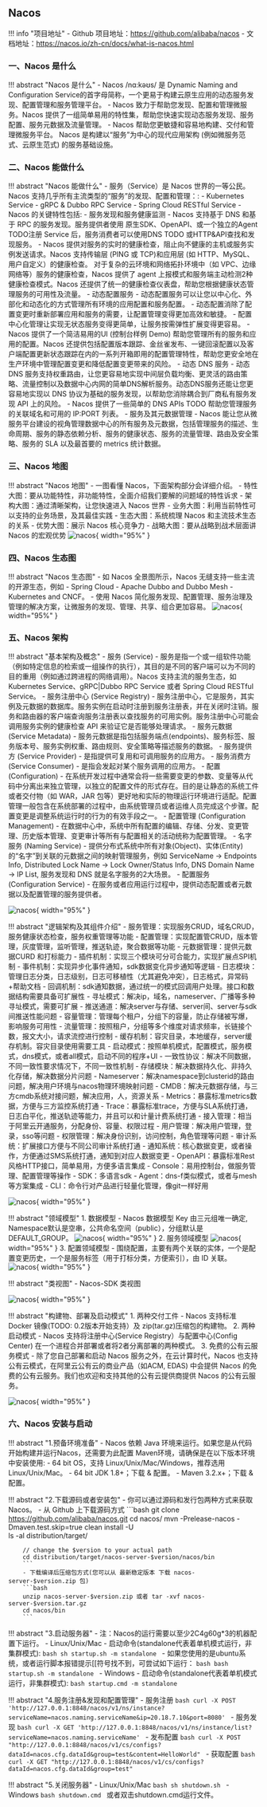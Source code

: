 
## Nacos

!!! info "项目地址"
    - Github 项目地址：https://github.com/alibaba/nacos
    - 文档地址：https://nacos.io/zh-cn/docs/what-is-nacos.html

### 一、Nacos 是什么

!!! abstract "Nacos 是什么"
    - Nacos /nɑ:kəʊs/ 是 Dynamic Naming and Configuration Service的首字母简称，一个更易于构建云原生应用的动态服务发现、配置管理和服务管理平台。
    - Nacos 致力于帮助您发现、配置和管理微服务。Nacos 提供了一组简单易用的特性集，帮助您快速实现动态服务发现、服务配置、服务元数据及流量管理。
    - Nacos 帮助您更敏捷和容易地构建、交付和管理微服务平台。 Nacos 是构建以“服务”为中心的现代应用架构 (例如微服务范式、云原生范式) 的服务基础设施。

### 二、Nacos 能做什么

!!! abstract "Nacos 能做什么"
    - 服务（Service）是 Nacos 世界的一等公民。Nacos 支持几乎所有主流类型的“服务”的发现、配置和管理：:
        - Kubernetes Service
        - gRPC & Dubbo RPC Service
        - Spring Cloud RESTful Service
    - Nacos 的关键特性包括:
        - 服务发现和服务健康监测
            - Nacos 支持基于 DNS 和基于 RPC 的服务发现。服务提供者使用 原生SDK、OpenAPI、或一个独立的Agent TODO注册 Service 后，服务消费者可以使用DNS TODO 或HTTP&API查找和发现服务。
            - Nacos 提供对服务的实时的健康检查，阻止向不健康的主机或服务实例发送请求。Nacos 支持传输层 (PING 或 TCP)和应用层 (如 HTTP、MySQL、用户自定义）的健康检查。 对于复杂的云环境和网络拓扑环境中（如 VPC、边缘网络等）服务的健康检查，Nacos 提供了 agent 上报模式和服务端主动检测2种健康检查模式。Nacos 还提供了统一的健康检查仪表盘，帮助您根据健康状态管理服务的可用性及流量。
        - 动态配置服务
            - 动态配置服务可以让您以中心化、外部化和动态化的方式管理所有环境的应用配置和服务配置。
            - 动态配置消除了配置变更时重新部署应用和服务的需要，让配置管理变得更加高效和敏捷。
            - 配置中心化管理让实现无状态服务变得更简单，让服务按需弹性扩展变得更容易。
            - Nacos 提供了一个简洁易用的UI (控制台样例 Demo) 帮助您管理所有的服务和应用的配置。Nacos 还提供包括配置版本跟踪、金丝雀发布、一键回滚配置以及客户端配置更新状态跟踪在内的一系列开箱即用的配置管理特性，帮助您更安全地在生产环境中管理配置变更和降低配置变更带来的风险。
        - 动态 DNS 服务
            - 动态 DNS 服务支持权重路由，让您更容易地实现中间层负载均衡、更灵活的路由策略、流量控制以及数据中心内网的简单DNS解析服务。动态DNS服务还能让您更容易地实现以 DNS 协议为基础的服务发现，以帮助您消除耦合到厂商私有服务发现 API 上的风险。
            - Nacos 提供了一些简单的 DNS APIs TODO 帮助您管理服务的关联域名和可用的 IP:PORT 列表。
        - 服务及其元数据管理
            - Nacos 能让您从微服务平台建设的视角管理数据中心的所有服务及元数据，包括管理服务的描述、生命周期、服务的静态依赖分析、服务的健康状态、服务的流量管理、路由及安全策略、服务的 SLA 以及最首要的 metrics 统计数据。


### 三、Nacos 地图

!!! abstract "Nacos 地图"
    - 一图看懂 Nacos，下面架构部分会详细介绍。
        - 特性大图：要从功能特性，非功能特性，全面介绍我们要解的问题域的特性诉求
        - 架构大图：通过清晰架构，让您快速进入 Nacos 世界
        - 业务大图：利用当前特性可以支持的业务场景，及其最佳实践
        - 生态大图：系统梳理 Nacos 和主流技术生态的关系
        - 优势大图：展示 Nacos 核心竞争力
        - 战略大图：要从战略到战术层面讲 Nacos 的宏观优势
![nacos](../../img/related/nacos/img.png){ width="95%" }

### 四、Nacos 生态图

!!! abstract "Nacos 生态图"
    - 如 Nacos 全景图所示，Nacos 无缝支持一些主流的开源生态，例如
        - Spring Cloud
        - Apache Dubbo and Dubbo Mesh
        - Kubernetes and CNCF。
    - 使用 Nacos 简化服务发现、配置管理、服务治理及管理的解决方案，让微服务的发现、管理、共享、组合更加容易。
![nacos](../../img/related/nacos/img_1.png){ width="95%" }

### 五、Nacos 架构

!!! abstract "基本架构及概念"
    - 服务 (Service)
        - 服务是指一个或一组软件功能（例如特定信息的检索或一组操作的执行），其目的是不同的客户端可以为不同的目的重用（例如通过跨进程的网络调用）。Nacos 支持主流的服务生态，如 Kubernetes Service、gRPC|Dubbo RPC Service 或者 Spring Cloud RESTful Service。
    - 服务注册中心 (Service Registry)
        - 服务注册中心，它是服务，其实例及元数据的数据库。服务实例在启动时注册到服务注册表，并在关闭时注销。服务和路由器的客户端查询服务注册表以查找服务的可用实例。服务注册中心可能会调用服务实例的健康检查 API 来验证它是否能够处理请求。
    - 服务元数据 (Service Metadata)
        - 服务元数据是指包括服务端点(endpoints)、服务标签、服务版本号、服务实例权重、路由规则、安全策略等描述服务的数据。
    - 服务提供方 (Service Provider)
        - 是指提供可复用和可调用服务的应用方。
    - 服务消费方 (Service Consumer)
        - 是指会发起对某个服务调用的应用方。
    - 配置 (Configuration)
        - 在系统开发过程中通常会将一些需要变更的参数、变量等从代码中分离出来独立管理，以独立的配置文件的形式存在。目的是让静态的系统工件或者交付物（如 WAR，JAR 包等）更好地和实际的物理运行环境进行适配。配置管理一般包含在系统部署的过程中，由系统管理员或者运维人员完成这个步骤。配置变更是调整系统运行时的行为的有效手段之一。
    - 配置管理 (Configuration Management)
        - 在数据中心中，系统中所有配置的编辑、存储、分发、变更管理、历史版本管理、变更审计等所有与配置相关的活动统称为配置管理。
    - 名字服务 (Naming Service)
        - 提供分布式系统中所有对象(Object)、实体(Entity)的“名字”到关联的元数据之间的映射管理服务，例如 ServiceName -> Endpoints Info, Distributed Lock Name -> Lock Owner/Status Info, DNS Domain Name -> IP List, 服务发现和 DNS 就是名字服务的2大场景。
    - 配置服务 (Configuration Service)
        - 在服务或者应用运行过程中，提供动态配置或者元数据以及配置管理的服务提供者。

![nacos](../../img/related/nacos/img_2.png){ width="95%" }

!!! abstract "逻辑架构及其组件介绍"
    - 服务管理：实现服务CRUD，域名CRUD，服务健康状态检查，服务权重管理等功能
    - 配置管理：实现配置管CRUD，版本管理，灰度管理，监听管理，推送轨迹，聚合数据等功能
    - 元数据管理：提供元数据CURD 和打标能力
    - 插件机制：实现三个模块可分可合能力，实现扩展点SPI机制
    - 事件机制：实现异步化事件通知，sdk数据变化异步通知等逻辑
    - 日志模块：管理日志分类，日志级别，日志可移植性（尤其避免冲突），日志格式，异常码+帮助文档
    - 回调机制：sdk通知数据，通过统一的模式回调用户处理。接口和数据结构需要具备可扩展性
    - 寻址模式：解决ip，域名，nameserver、广播等多种寻址模式，需要可扩展
    - 推送通道：解决server与存储、server间、server与sdk间推送性能问题
    - 容量管理：管理每个租户，分组下的容量，防止存储被写爆，影响服务可用性
    - 流量管理：按照租户，分组等多个维度对请求频率，长链接个数，报文大小，请求流控进行控制
    - 缓存机制：容灾目录，本地缓存，server缓存机制。容灾目录使用需要工具
    - 启动模式：按照单机模式，配置模式，服务模式，dns模式，或者all模式，启动不同的程序+UI
    - 一致性协议：解决不同数据，不同一致性要求情况下，不同一致性机制
    - 存储模块：解决数据持久化、非持久化存储，解决数据分片问题
    - Nameserver：解决namespace到clusterid的路由问题，解决用户环境与nacos物理环境映射问题
    - CMDB：解决元数据存储，与三方cmdb系统对接问题，解决应用，人，资源关系
    - Metrics：暴露标准metrics数据，方便与三方监控系统打通
    - Trace：暴露标准trace，方便与SLA系统打通，日志白平化，推送轨迹等能力，并且可以和计量计费系统打通
    - 接入管理：相当于阿里云开通服务，分配身份、容量、权限过程
    - 用户管理：解决用户管理，登录，sso等问题
    - 权限管理：解决身份识别，访问控制，角色管理等问题
    - 审计系统：扩展接口方便与不同公司审计系统打通
    - 通知系统：核心数据变更，或者操作，方便通过SMS系统打通，通知到对应人数据变更
    - OpenAPI：暴露标准Rest风格HTTP接口，简单易用，方便多语言集成
    - Console：易用控制台，做服务管理、配置管理等操作
    - SDK：多语言sdk
    - Agent：dns-f类似模式，或者与mesh等方案集成
    - CLI：命令行对产品进行轻量化管理，像git一样好用

![nacos](../../img/related/nacos/img_3.png){ width="95%" }

!!! abstract "领域模型"
    1. 数据模型
        - Nacos 数据模型 Key 由三元组唯一确定, Namespace默认是空串，公共命名空间（public），分组默认是 DEFAULT_GROUP。
    ![nacos](../../img/related/nacos/img_4.png){ width="95%" }
    2. 服务领域模型
    ![nacos](../../img/related/nacos/img_5.png){ width="95%" }
    3. 配置领域模型
        - 围绕配置，主要有两个关联的实体，一个是配置变更历史，一个是服务标签（用于打标分类，方便索引），由 ID 关联。
    ![nacos](../../img/related/nacos/img_5.png){ width="95%" }

!!! abstract "类视图"
    - Nacos-SDK 类视图

![nacos](../../img/related/nacos/img_6.png){ width="95%" }

!!! abstract "构建物、部署及启动模式"
    1. 两种交付工件
        - Nacos 支持标准 Docker 镜像(TODO: 0.2版本开始支持）及 zip(tar.gz)压缩包的构建物。
    2. 两种启动模式
        - Nacos 支持将注册中心(Service Registry）与配置中心(Config Center) 在一个进程合并部署或者将2者分离部署的两种模式。
    3. 免费的公有云服务模式
        - 除了您自己部署和启动 Nacos 服务之外，在云计算时代，Nacos 也支持公有云模式，在阿里云公有云的商业产品（如ACM, EDAS) 中会提供 Nacos 的免费的公有云服务。我们也欢迎和支持其他的公有云提供商提供 Nacos 的公有云服务。

![nacos](../../img/related/nacos/img_7.png){ width="95%" }

### 六、Nacos 安装与启动

!!! abstract "1.预备环境准备"
    - Nacos 依赖 Java 环境来运行。如果您是从代码开始构建并运行Nacos，还需要为此配置 Maven环境，请确保是在以下版本环境中安装使用:
        - 64 bit OS，支持 Linux/Unix/Mac/Windows，推荐选用 Linux/Unix/Mac。
        - 64 bit JDK 1.8+；下载 & 配置。
        - Maven 3.2.x+；下载 & 配置。

!!! abstract "2.下载源码或者安装包"
    - 你可以通过源码和发行包两种方式来获取 Nacos。
        - 从 Github 上下载源码方式
        ```bash
        git clone https://github.com/alibaba/nacos.git
        cd nacos/
        mvn -Prelease-nacos -Dmaven.test.skip=true clean install -U  
        ls -al distribution/target/
        
        // change the $version to your actual path
        cd distribution/target/nacos-server-$version/nacos/bin
        ```
        - 下载编译后压缩包方式(您可以从 最新稳定版本 下载 nacos-server-$version.zip 包)
        ```bash
        unzip nacos-server-$version.zip 或者 tar -xvf nacos-server-$version.tar.gz
        cd nacos/bin
        ```

!!! abstract "3.启动服务器"
    - 注：Nacos的运行需要以至少2C4g60g*3的机器配置下运行。
        - Linux/Unix/Mac
            - 启动命令(standalone代表着单机模式运行，非集群模式):
            ```bash
            sh startup.sh -m standalone
            ```
            - 如果您使用的是ubuntu系统，或者运行脚本报错提示[[符号找不到，可尝试如下运行：
            ```bash
            bash startup.sh -m standalone
            ```
        - Windows
            - 启动命令(standalone代表着单机模式运行，非集群模式):
            ```bash
            startup.cmd -m standalone
            ```

!!! abstract "4.服务注册&发现和配置管理"
    - 服务注册
    ```bash
    curl -X POST 'http://127.0.0.1:8848/nacos/v1/ns/instance?serviceName=nacos.naming.serviceName&ip=20.18.7.10&port=8080'
    ```
    - 服务发现
    ```bash
    curl -X GET 'http://127.0.0.1:8848/nacos/v1/ns/instance/list?serviceName=nacos.naming.serviceName'
    ```
    - 发布配置
    ```bash
    curl -X POST "http://127.0.0.1:8848/nacos/v1/cs/configs?dataId=nacos.cfg.dataId&group=test&content=HelloWorld"
    ```
    - 获取配置
    ```bash
    curl -X GET "http://127.0.0.1:8848/nacos/v1/cs/configs?dataId=nacos.cfg.dataId&group=test"
    ```

!!! abstract "5.关闭服务器"
    - Linux/Unix/Mac
    ```bash
    sh shutdown.sh
    ```
    - Windows
    ```bash
    shutdown.cmd
    ```
    或者双击shutdown.cmd运行文件。
